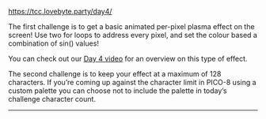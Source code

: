 https://tcc.lovebyte.party/day4/

The first challenge is to get a basic animated per-pixel plasma effect on the screen! Use two for loops to address every pixel, and set the colour based a combination of sin() values!

You can check out our [Day 4 video](https://www.youtube.com/watch?v=263vUVFX3F8) for an overview on this type of effect.

The second challenge is to keep your effect at a maximum of 128 characters. If you’re coming up against the character limit in PICO-8 using a custom palette you can choose not to include the palette in today’s challenge character count.

-----

